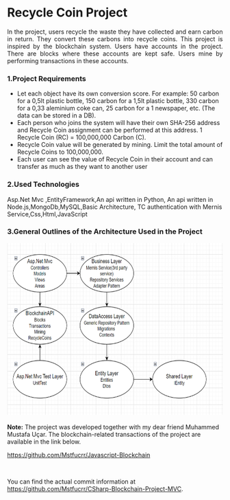<h1>Recycle Coin Project</h1>
<p align="justify">In the project, users recycle the waste they have collected and earn carbon in return. They convert these carbons into recycle coins. This project is inspired by the blockchain system. Users have accounts in the project. There are blocks where these accounts are kept safe. Users mine by performing transactions in these accounts.</p>

<h3>1.Project Requirements</h3>
<ul>
    <li>Let each object have its own conversion score. For example: 50 carbon for a 0,5lt plastic bottle, 150 carbon for a 1,5lt plastic bottle, 330 carbon for a 0,33 aleminium coke can, 25 carbon for a 1 newspaper, etc. (The data can be stored in a DB).
    </li>
    <li>Each person who joins the system will have their own SHA-256 address and Recycle Coin assignment can be performed at this address. 1 Recycle Coin (RC) = 100,000,000 Carbon (C).
    </li>
    <li>Recycle Coin value will be generated by mining. Limit the total amount of Recycle Coins to 100,000,000.
    </li>
    <li>Each user can see the value of Recycle Coin in their account and can transfer as much as they want to another user
    </li>
</ul>

<h3>2.Used Technologies</h3>
Asp.Net Mvc ,EntityFramework,An api written in Python, An api written in Node.js,MongoDb,MySQL,Basic Architecture, TC authentication with Mernis Service,Css,Html,JavaScript
<br>
<h3>3.General Outlines of the Architecture Used in the Project</h3>
<img src="RecycleCoinMvc/image/ArchImages/RecycleCoinProjectArch.PNG" height="400px" width="600px">
<br><br>
<b>Note:</b> The project was developed together with my dear friend Muhammed Mustafa Uçar.
The blockchain-related transactions of the project are available in the link below.<br>

https://github.com/Mstfucrr/Javascript-Blockchain 

<br>

You can find the actual commit information at https://github.com/Mstfucrr/CSharp-Blockchain-Project-MVC.


